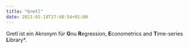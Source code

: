 ```yaml
---
title: "Gretl"
date: 2021-01-18T17:48:54+01:00
---
```


Gretl ist ein  Akronym für **G**nu **R**egression, **E**conometrics and **T**ime-series **L**ibrary*.

